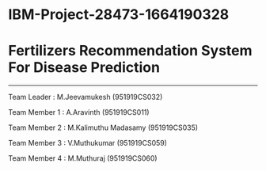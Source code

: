 # IBM-Project-28473-1664190328
<h1>Fertilizers Recommendation System For Disease Prediction</h1>
<hr>
<p>Team Leader : M.Jeevamukesh (951919CS032)</p>
<p>Team Member 1 : A.Aravinth (951919CS011)</p>
<p>Team Member 2 : M.Kalimuthu Madasamy (951919CS035)</p>
<p>Team Member 3 : V.Muthukumar (951919CS059)</p>
<p>Team Member 4 : M.Muthuraj (951919CS060)</p>
